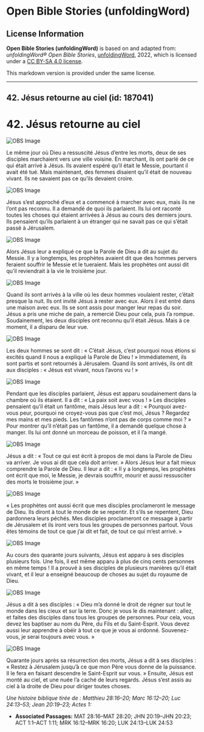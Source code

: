 # Open Bible Stories (unfoldingWord)

## License Information

**Open Bible Stories (unfoldingWord)** is based on and adapted from: _unfoldingWord® Open Bible Stories_, [unfoldingWord](https://unfoldingword.org/utw), 2022, which is licensed under a [CC BY-SA 4.0 license](https://creativecommons.org/licenses/by-sa/4.0/legalcode.en).

This markdown version is provided under the same license.



--------------------------------

## 42. Jésus retourne au ciel (id: 187041)

42\. Jésus retourne au ciel
===========================

![OBS Image](https://cdn.aquifer.bible/aquifer-content/resources/UWOBS/jpg/360px/obs-en-42-01.jpg)

Le même jour où Dieu a ressuscité Jésus d’entre les morts, deux de ses disciples marchaient vers une ville voisine. En marchant, ils ont parlé de ce qui était arrivé à Jésus. Ils avaient espéré qu’il était le Messie, pourtant il avait été tué. Mais maintenant, des femmes disaient qu’il était de nouveau vivant. Ils ne savaient pas ce qu’ils devaient croire.

![OBS Image](https://cdn.aquifer.bible/aquifer-content/resources/UWOBS/jpg/360px/obs-en-42-02.jpg)

Jésus s’est approché d’eux et a commencé à marcher avec eux, mais ils ne l’ont pas reconnu. Il a demandé de quoi ils parlaient. Ils lui ont raconté toutes les choses qui étaient arrivées à Jésus au cours des derniers jours. Ils pensaient qu’ils parlaient à un étranger qui ne savait pas ce qui s’était passé à Jérusalem.

![OBS Image](https://cdn.aquifer.bible/aquifer-content/resources/UWOBS/jpg/360px/obs-en-42-03.jpg)

Alors Jésus leur a expliqué ce que la Parole de Dieu a dit au sujet du Messie. Il y a longtemps, les prophètes avaient dit que des hommes pervers feraient souffrir le Messie et le tueraient. Mais les prophètes ont aussi dit qu’il reviendrait à la vie le troisième jour.

![OBS Image](https://cdn.aquifer.bible/aquifer-content/resources/UWOBS/jpg/360px/obs-en-42-04.jpg)

Quand ils sont arrivés à la ville où les deux hommes voulaient rester, c’était presque la nuit. Ils ont invité Jésus à rester avec eux. Alors il est entré dans une maison avec eux. Ils se sont assis pour manger leur repas du soir. Jésus a pris une miche de pain, a remercié Dieu pour cela, puis l’a rompue. Soudainement, les deux disciples ont reconnu qu’il était Jésus. Mais à ce moment, il a disparu de leur vue.

![OBS Image](https://cdn.aquifer.bible/aquifer-content/resources/UWOBS/jpg/360px/obs-en-42-05.jpg)

Les deux hommes se sont dit : « C’était Jésus, c’est pourquoi nous étions si excités quand il nous a expliqué la Parole de Dieu ! » Immédiatement, ils sont partis et sont retournés à Jérusalem. Quand ils sont arrivés, ils ont dit aux disciples : « Jésus est vivant, nous l’avons vu ! »

![OBS Image](https://cdn.aquifer.bible/aquifer-content/resources/UWOBS/jpg/360px/obs-en-42-06.jpg)

Pendant que les disciples parlaient, Jésus est apparu soudainement dans la chambre où ils étaient. Il a dit : « La paix soit avec vous ! » Les disciples pensaient qu’il était un fantôme, mais Jésus leur a dit : « Pourquoi avez\-vous peur, pourquoi ne croyez\-vous pas que c’est moi, Jésus ? Regardez mes mains et mes pieds. Les fantômes n’ont pas de corps comme moi ? » Pour montrer qu’il n’était pas un fantôme, il a demandé quelque chose à manger. Ils lui ont donné un morceau de poisson, et il l’a mangé.

![OBS Image](https://cdn.aquifer.bible/aquifer-content/resources/UWOBS/jpg/360px/obs-en-42-07.jpg)

Jésus a dit : « Tout ce qui est écrit à propos de moi dans la Parole de Dieu va arriver. Je vous ai dit que cela doit arriver. » Alors Jésus leur a fait mieux comprendre la Parole de Dieu. Il leur a dit : « Il y a longtemps, les prophètes ont écrit que moi, le Messie, je devrais souffrir, mourir et aussi ressusciter des morts le troisième jour. »

![OBS Image](https://cdn.aquifer.bible/aquifer-content/resources/UWOBS/jpg/360px/obs-en-42-08.jpg)

« Les prophètes ont aussi écrit que mes disciples proclameront le message de Dieu. Ils diront à tout le monde de se repentir. Et s’ils se repentent, Dieu pardonnera leurs péchés. Mes disciples proclameront ce message à partir de Jérusalem et ils iront vers tous les groupes de personnes partout. Vous êtes témoins de tout ce que j’ai dit et fait, de tout ce qui m’est arrivé. »

![OBS Image](https://cdn.aquifer.bible/aquifer-content/resources/UWOBS/jpg/360px/obs-en-42-09.jpg)

Au cours des quarante jours suivants, Jésus est apparu à ses disciples plusieurs fois. Une fois, il est même apparu à plus de cinq cents personnes en même temps ! Il a prouvé à ses disciples de plusieurs manières qu’il était vivant, et il leur a enseigné beaucoup de choses au sujet du royaume de Dieu.

![OBS Image](https://cdn.aquifer.bible/aquifer-content/resources/UWOBS/jpg/360px/obs-en-42-10.jpg)

Jésus a dit à ses disciples : « Dieu m’a donné le droit de régner sur tout le monde dans les cieux et sur la terre. Donc je vous le dis maintenant : allez, et faites des disciples dans tous les groupes de personnes. Pour cela, vous devez les baptiser au nom du Père, du Fils et du Saint\-Esprit. Vous devez aussi leur apprendre à obéir à tout ce que je vous ai ordonné. Souvenez\-vous, je serai toujours avec vous. »

![OBS Image](https://cdn.aquifer.bible/aquifer-content/resources/UWOBS/jpg/360px/obs-en-42-11.jpg)

Quarante jours après sa résurrection des morts, Jésus a dit à ses disciples : « Restez à Jérusalem jusqu’à ce que mon Père vous donne de la puissance. Il le fera en faisant descendre le Saint\-Esprit sur vous. » Ensuite, Jésus est monté au ciel, et une nuée l’a caché de leurs regards. Jésus s’est assis au ciel à la droite de Dieu pour diriger toutes choses.

*Une histoire biblique tirée de : Matthieu 28:16–20; Marc 16:12–20; Luc 24:13–53; Jean 20:19–23; Actes 1:*

* **Associated Passages:** MAT 28:16–MAT 28:20; JHN 20:19–JHN 20:23; ACT 1:1–ACT 1:11; MRK 16:12–MRK 16:20; LUK 24:13–LUK 24:53

